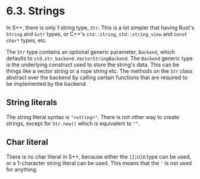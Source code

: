 # 6.3. Strings

In S++, there is only 1 string type, `Str`. This is a lot simpler that having Rust's `String` and `&str` types, or 
C++'s `std::string`, `std::string_view` and `const char*` types, etc.

The `Str` type contains an optional generic parameter, `Backend`, which defaults to
`std.str_backend.VectorStringBackend`. The `Backend` generic type is the underlying construct used to store the 
string's data. This can be things like a vector string or a rope string etc. The methods on the `Str` class abstract 
over the backend by calling certain functions that are required to be implemented by the backend.

## String literals
The string literal syntax is `"<string>"`. There is not other way to create strings, except for `Str.new()` which is 
equivalent to `""`.

## Char literal
There is no char literal in S++, because either the `[I|U]8` type can be used, or a 1-character string literal can be
used. This means that the `'` is not used for anything.
